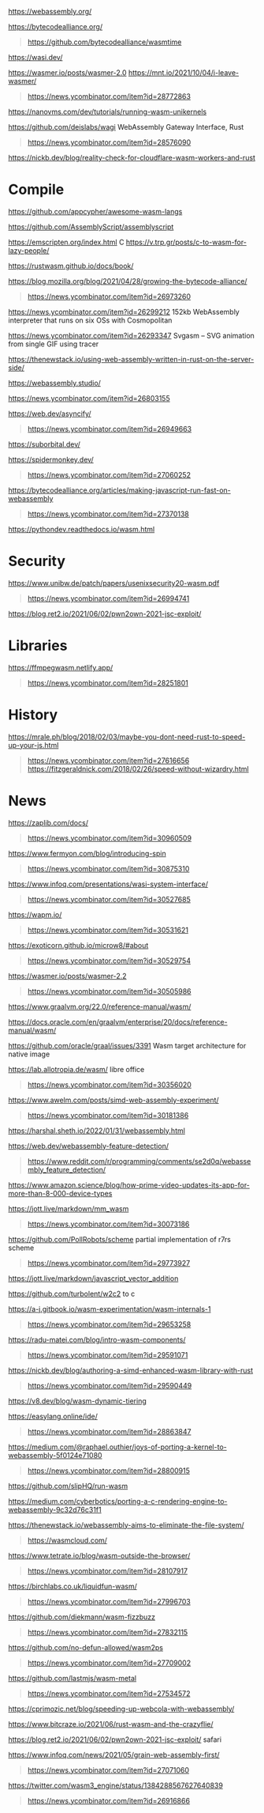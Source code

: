https://webassembly.org/

https://bytecodealliance.org/
> https://github.com/bytecodealliance/wasmtime

https://wasi.dev/

https://wasmer.io/posts/wasmer-2.0
https://mnt.io/2021/10/04/i-leave-wasmer/
> https://news.ycombinator.com/item?id=28772863

https://nanovms.com/dev/tutorials/running-wasm-unikernels

https://github.com/deislabs/wagi WebAssembly Gateway Interface, Rust
> https://news.ycombinator.com/item?id=28576090

https://nickb.dev/blog/reality-check-for-cloudflare-wasm-workers-and-rust

# Compile

https://github.com/appcypher/awesome-wasm-langs

https://github.com/AssemblyScript/assemblyscript

https://emscripten.org/index.html C
https://v.trp.gr/posts/c-to-wasm-for-lazy-people/

https://rustwasm.github.io/docs/book/

https://blog.mozilla.org/blog/2021/04/28/growing-the-bytecode-alliance/
> https://news.ycombinator.com/item?id=26973260

https://news.ycombinator.com/item?id=26299212 152kb WebAssembly interpreter that runs on six OSs with Cosmopolitan

https://news.ycombinator.com/item?id=26293347 Svgasm – SVG animation from single GIF using tracer

https://thenewstack.io/using-web-assembly-written-in-rust-on-the-server-side/

https://webassembly.studio/

https://news.ycombinator.com/item?id=26803155

https://web.dev/asyncify/
> https://news.ycombinator.com/item?id=26949663

https://suborbital.dev/

https://spidermonkey.dev/
> https://news.ycombinator.com/item?id=27060252

https://bytecodealliance.org/articles/making-javascript-run-fast-on-webassembly
> https://news.ycombinator.com/item?id=27370138

https://pythondev.readthedocs.io/wasm.html

# Security
https://www.unibw.de/patch/papers/usenixsecurity20-wasm.pdf
> https://news.ycombinator.com/item?id=26994741

https://blog.ret2.io/2021/06/02/pwn2own-2021-jsc-exploit/

# Libraries
https://ffmpegwasm.netlify.app/
> https://news.ycombinator.com/item?id=28251801

# History
https://mrale.ph/blog/2018/02/03/maybe-you-dont-need-rust-to-speed-up-your-js.html
> https://news.ycombinator.com/item?id=27616656
  > https://fitzgeraldnick.com/2018/02/26/speed-without-wizardry.html

# News
https://zaplib.com/docs/
> https://news.ycombinator.com/item?id=30960509

https://www.fermyon.com/blog/introducing-spin
> https://news.ycombinator.com/item?id=30875310

https://www.infoq.com/presentations/wasi-system-interface/
> https://news.ycombinator.com/item?id=30527685

https://wapm.io/
> https://news.ycombinator.com/item?id=30531621

https://exoticorn.github.io/microw8/#about
> https://news.ycombinator.com/item?id=30529754

https://wasmer.io/posts/wasmer-2.2
> https://news.ycombinator.com/item?id=30505986

https://www.graalvm.org/22.0/reference-manual/wasm/

https://docs.oracle.com/en/graalvm/enterprise/20/docs/reference-manual/wasm/

https://github.com/oracle/graal/issues/3391 Wasm target architecture for native image

https://lab.allotropia.de/wasm/ libre office
> https://news.ycombinator.com/item?id=30356020

https://www.awelm.com/posts/simd-web-assembly-experiment/
> https://news.ycombinator.com/item?id=30181386

https://harshal.sheth.io/2022/01/31/webassembly.html

https://web.dev/webassembly-feature-detection/
> https://www.reddit.com/r/programming/comments/se2d0q/webassembly_feature_detection/

https://www.amazon.science/blog/how-prime-video-updates-its-app-for-more-than-8-000-device-types

https://jott.live/markdown/mm_wasm
> https://news.ycombinator.com/item?id=30073186

https://github.com/PollRobots/scheme partial implementation of r7rs scheme
> https://news.ycombinator.com/item?id=29773927

https://jott.live/markdown/javascript_vector_addition

https://github.com/turbolent/w2c2 to c

https://a-j.gitbook.io/wasm-experimentation/wasm-internals-1
> https://news.ycombinator.com/item?id=29653258

https://radu-matei.com/blog/intro-wasm-components/
> https://news.ycombinator.com/item?id=29591071

https://nickb.dev/blog/authoring-a-simd-enhanced-wasm-library-with-rust
> https://news.ycombinator.com/item?id=29590449

https://v8.dev/blog/wasm-dynamic-tiering

https://easylang.online/ide/
> https://news.ycombinator.com/item?id=28863847

https://medium.com/@raphael.outhier/joys-of-porting-a-kernel-to-webassembly-5f0124e71080
> https://news.ycombinator.com/item?id=28800915

https://github.com/slipHQ/run-wasm

https://medium.com/cyberbotics/porting-a-c-rendering-engine-to-webassembly-9c32d76c31f1

https://thenewstack.io/webassembly-aims-to-eliminate-the-file-system/
> https://wasmcloud.com/

https://www.tetrate.io/blog/wasm-outside-the-browser/
> https://news.ycombinator.com/item?id=28107917

https://birchlabs.co.uk/liquidfun-wasm/
> https://news.ycombinator.com/item?id=27996703

https://github.com/diekmann/wasm-fizzbuzz
> https://news.ycombinator.com/item?id=27832115

https://github.com/no-defun-allowed/wasm2ps
> https://news.ycombinator.com/item?id=27709002

https://github.com/lastmjs/wasm-metal
> https://news.ycombinator.com/item?id=27534572

https://cprimozic.net/blog/speeding-up-webcola-with-webassembly/

https://www.bitcraze.io/2021/06/rust-wasm-and-the-crazyflie/

https://blog.ret2.io/2021/06/02/pwn2own-2021-jsc-exploit/ safari

https://www.infoq.com/news/2021/05/grain-web-assembly-first/
> https://news.ycombinator.com/item?id=27071060

https://twitter.com/wasm3_engine/status/1384288567627640839
> https://news.ycombinator.com/item?id=26916866